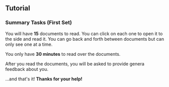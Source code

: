 ## Tutorial

### Summary Tasks (First Set)

You will have **15** documents to read.
You can click on each one to open it to the side and read it. You can go back and forth between documents but can
only see one at a time.

You only have **30 minutes** to read over the documents.

After you read the documents, you will be asked to provide genera feedback about you. 

...and that's it! **Thanks for your help!**
